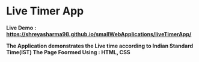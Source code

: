 # <b>Live Timer App<b>

 Live Demo : https://shreyasharma98.github.io/smallWebApplications/liveTimerApp/
 
 
 The Application demonstrates the Live time according to Indian Standard Time(IST)
 The Page Foormed Using : HTML, CSS
